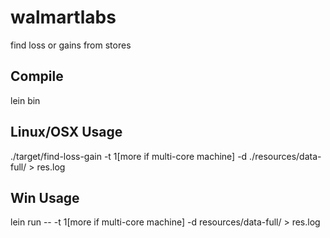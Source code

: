 # walmartlabs

find loss or gains from stores


## Compile

lein bin

## Linux/OSX Usage

./target/find-loss-gain -t 1[more if multi-core machine] -d ./resources/data-full/ > res.log

## Win Usage

lein run -- -t 1[more if multi-core machine] -d resources/data-full/ > res.log

